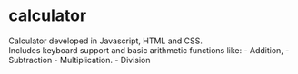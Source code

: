 # calculator
Calculator developed in Javascript, HTML and CSS.<br/>
Includes keyboard support and basic arithmetic functions like:
    - Addition,
    - Subtraction 
    - Multiplication.
    - Division